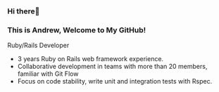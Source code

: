 ### Hi there👋 
### This is Andrew, Welcome to My GitHub!
Ruby/Rails Developer

- 3 years Ruby on Rails web framework experience.
- Collaborative development in teams with more than 20 members, familiar with Git Flow 
- Focus on code stability, write unit and integration tests with Rspec.

<!--
**jrnalts/jrnalts** is a ✨ _special_ ✨ repository because its `README.md` (this file) appears on your GitHub profile.

Here are some ideas to get you started:

- 🔭 I’m currently working on ...
- 🌱 I’m currently learning Ruby/Rails
- 👯 I’m looking to collaborate on ...
- 🤔 I’m looking for help with ...
- 💬 Ask me about ...
- 📫 How to reach me: ...
- 😄 Pronouns: ...
- ⚡ Fun fact: ...
-->
